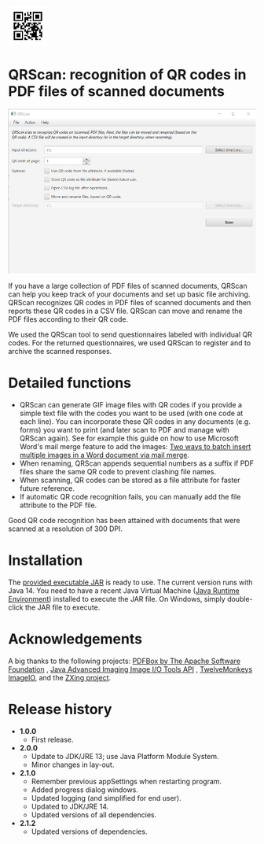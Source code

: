 ![QRScan](qrscan.png)
# QRScan: recognition of QR codes in PDF files of scanned documents

![QRScan screenshot main screen](qrscan_capture.png)

If you have a large collection of PDF files of scanned documents, QRScan can help you keep track of your documents and set up basic file archiving. QRScan recognizes QR codes in PDF files of scanned documents and then reports these QR codes in a CSV file. QRScan can move and rename the PDF files according to their QR code. 

We used the QRScan tool to send questionnaires labeled with individual QR codes. For the returned questionnaires, we used QRScan to register and to archive the scanned responses.

# Detailed functions
* QRScan can generate GIF image files with QR codes if you provide a simple text file with the codes you want to be used (with one code at each line). You can incorporate these QR codes in any documents (e.g. forms) you want to print (and later scan to PDF and manage with QRScan again). See for example this guide on how to use Microsoft Word's mail merge feature to add the images: [Two ways to batch insert multiple images in a Word document via mail merge](https://www.datanumen.com/blogs/2-ways-batch-insert-multiple-pictures-word-document-via-mail-merge/).
* When renaming, QRScan appends sequential numbers as a suffix if PDF files share the same QR code to prevent clashing file names.
* When scanning, QR codes can be stored as a file attribute for faster future reference. 
* If automatic QR code recognition fails, you can manually add the file attribute to the PDF file. 

Good QR code recognition has been attained with documents that were scanned at a resolution of 300 DPI.

# Installation
The [provided executable JAR](https://github.com/LS31/qrscan/releases) is ready to use. The current version runs with Java 14. You need to have a recent Java Virtual Machine ([Java Runtime Environment](https://java.com/en/download/)) installed to execute the JAR file. On Windows, simply double-click the JAR file to execute. 

# Acknowledgements
A big thanks to the following projects: [PDFBox by The Apache Software Foundation](https://pdfbox.apache.org/)
, [Java Advanced Imaging Image I/O Tools API](https://github.com/jai-imageio/jai-imageio-jpeg2000)
, [TwelveMonkeys ImageIO](https://haraldk.github.io/TwelveMonkeys/), and the [ZXing project](https://github.com/zxing).

# Release history
* **1.0.0**
  * First release.
* **2.0.0**
  * Update to JDK/JRE 13; use Java Platform Module System.
  * Minor changes in lay-out.
* **2.1.0**
  * Remember previous appSettings when restarting program.
  * Added progress dialog windows.
  * Updated logging (and simplified for end user).
  * Updated to JDK/JRE 14.
  * Updated versions of all dependencies.
* **2.1.2**
  * Updated versions of dependencies.